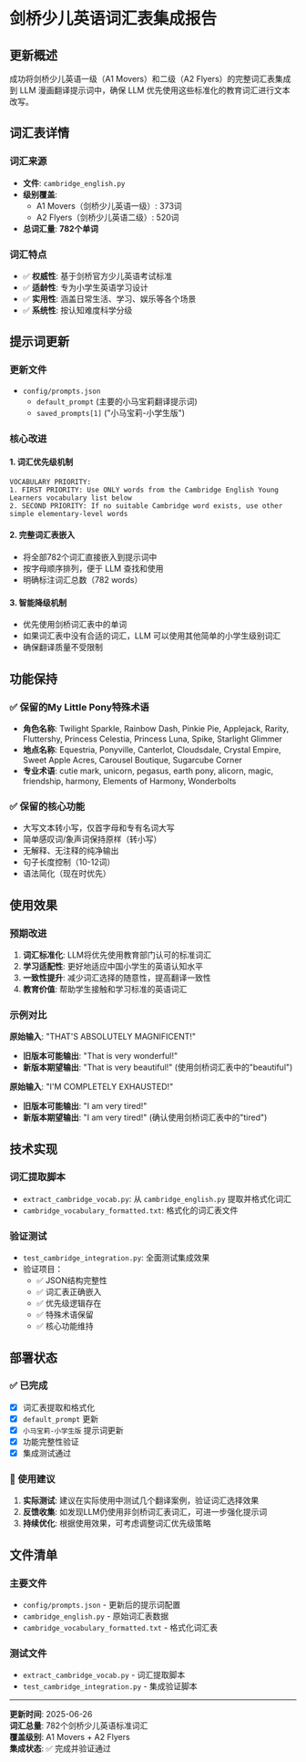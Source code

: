 # 剑桥少儿英语词汇表集成报告

## 更新概述
成功将剑桥少儿英语一级（A1 Movers）和二级（A2 Flyers）的完整词汇表集成到 LLM 漫画翻译提示词中，确保 LLM 优先使用这些标准化的教育词汇进行文本改写。

## 词汇表详情

### 词汇来源
- **文件**: `cambridge_english.py`
- **级别覆盖**: 
  - A1 Movers（剑桥少儿英语一级）: 373词
  - A2 Flyers（剑桥少儿英语二级）: 520词
- **总词汇量**: **782个单词**

### 词汇特点
- ✅ **权威性**: 基于剑桥官方少儿英语考试标准
- ✅ **适龄性**: 专为小学生英语学习设计
- ✅ **实用性**: 涵盖日常生活、学习、娱乐等各个场景
- ✅ **系统性**: 按认知难度科学分级

## 提示词更新

### 更新文件
- `config/prompts.json`
  - `default_prompt` (主要的小马宝莉翻译提示词)
  - `saved_prompts[1]` ("小马宝莉-小学生版")

### 核心改进

#### 1. 词汇优先级机制
```
VOCABULARY PRIORITY:
1. FIRST PRIORITY: Use ONLY words from the Cambridge English Young Learners vocabulary list below
2. SECOND PRIORITY: If no suitable Cambridge word exists, use other simple elementary-level words
```

#### 2. 完整词汇表嵌入
- 将全部782个词汇直接嵌入到提示词中
- 按字母顺序排列，便于 LLM 查找和使用
- 明确标注词汇总数（782 words）

#### 3. 智能降级机制
- 优先使用剑桥词汇表中的单词
- 如果词汇表中没有合适的词汇，LLM 可以使用其他简单的小学生级别词汇
- 确保翻译质量不受限制

## 功能保持

### ✅ 保留的My Little Pony特殊术语
- **角色名称**: Twilight Sparkle, Rainbow Dash, Pinkie Pie, Applejack, Rarity, Fluttershy, Princess Celestia, Princess Luna, Spike, Starlight Glimmer
- **地点名称**: Equestria, Ponyville, Canterlot, Cloudsdale, Crystal Empire, Sweet Apple Acres, Carousel Boutique, Sugarcube Corner
- **专业术语**: cutie mark, unicorn, pegasus, earth pony, alicorn, magic, friendship, harmony, Elements of Harmony, Wonderbolts

### ✅ 保留的核心功能
- 大写文本转小写，仅首字母和专有名词大写
- 简单感叹词/象声词保持原样（转小写）
- 无解释、无注释的纯净输出
- 句子长度控制（10-12词）
- 语法简化（现在时优先）

## 使用效果

### 预期改进
1. **词汇标准化**: LLM将优先使用教育部门认可的标准词汇
2. **学习适配性**: 更好地适应中国小学生的英语认知水平
3. **一致性提升**: 减少词汇选择的随意性，提高翻译一致性
4. **教育价值**: 帮助学生接触和学习标准的英语词汇

### 示例对比
**原始输入**: "THAT'S ABSOLUTELY MAGNIFICENT!"
- **旧版本可能输出**: "That is very wonderful!"
- **新版本期望输出**: "That is very beautiful!" (使用剑桥词汇表中的"beautiful")

**原始输入**: "I'M COMPLETELY EXHAUSTED!"
- **旧版本可能输出**: "I am very tired!"
- **新版本期望输出**: "I am very tired!" (确认使用剑桥词汇表中的"tired")

## 技术实现

### 词汇提取脚本
- `extract_cambridge_vocab.py`: 从 `cambridge_english.py` 提取并格式化词汇
- `cambridge_vocabulary_formatted.txt`: 格式化的词汇表文件

### 验证测试
- `test_cambridge_integration.py`: 全面测试集成效果
- 验证项目：
  - ✅ JSON结构完整性
  - ✅ 词汇表正确嵌入
  - ✅ 优先级逻辑存在
  - ✅ 特殊术语保留
  - ✅ 核心功能维持

## 部署状态

### ✅ 已完成
- [x] 词汇表提取和格式化
- [x] `default_prompt` 更新
- [x] `小马宝莉-小学生版` 提示词更新
- [x] 功能完整性验证
- [x] 集成测试通过

### 📝 使用建议
1. **实际测试**: 建议在实际使用中测试几个翻译案例，验证词汇选择效果
2. **反馈收集**: 如发现LLM仍使用非剑桥词汇表词汇，可进一步强化提示词
3. **持续优化**: 根据使用效果，可考虑调整词汇优先级策略

## 文件清单

### 主要文件
- `config/prompts.json` - 更新后的提示词配置
- `cambridge_english.py` - 原始词汇表数据
- `cambridge_vocabulary_formatted.txt` - 格式化词汇表

### 测试文件
- `extract_cambridge_vocab.py` - 词汇提取脚本
- `test_cambridge_integration.py` - 集成验证脚本

---

**更新时间**: 2025-06-26  
**词汇总量**: 782个剑桥少儿英语标准词汇  
**覆盖级别**: A1 Movers + A2 Flyers  
**集成状态**: ✅ 完成并验证通过
